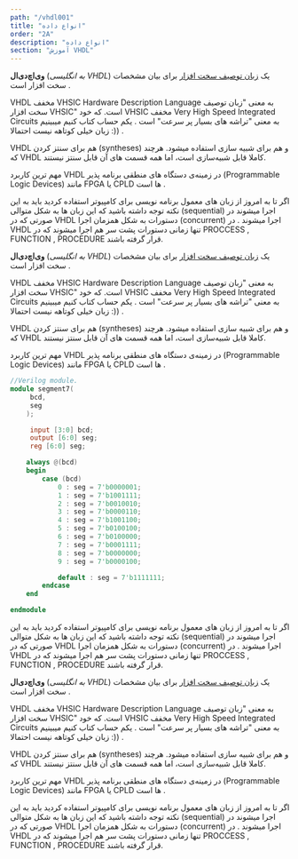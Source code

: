 ```yaml
---
path: "/vhdl001"
title: "انواع داده"
order: "2A"
description: "انواع داده"
section: "آموزش VHDL"
---
```


**وی‌اچ‌دی‌ال** (_به انگلیسی VHDL_) یک [زبان توصیف سخت افزار](https://fa.wikipedia.org/wiki/زبان_توصیف_سخت_افزار) برای بیان مشخصات سخت افزار است .

VHDL مخفف VHSIC Hardware Description Language به معنی "زبان توصیف سخت افزار VHSIC" است. که خود VHSIC مخفف Very High Speed Integrated Circuits به معنی "تراشه های بسیار پر سرعت" است . یکم حساب کتاب کنیم میبینیم زبان خیلی کوتاهه نیست احتمالا :)) .

VHDL هم برای سنتز کردن (syntheses) و هم برای شبیه سازی استفاده میشود. هرچند که VHDL کاملا قابل شبیه‌سازی است، اما همه قسمت های آن قابل سنتز نیستند.

مهم ترین کاربرد VHDL در زمینه‌ی دستگاه های منطقی برنامه پذیر (Programmable Logic Devices) مانند FPGA یا CPLD ها است .

اگر تا به امروز از زبان های معمول برنامه نویسی برای کامپیوتر استفاده کردید باید به این نکته توجه داشته باشید که این زبان ها به شکل متوالی (sequential) اجرا میشوند در صورتی که در VHDL دستورات به شکل همزمان اجرا (concurrent) اجرا میشوند . در VHDL تنها زمانی دستورات پشت سر هم اجرا میشوند که در PROCCESS , FUNCTION , PROCEDURE قرار گرفته باشند.

**وی‌اچ‌دی‌ال** (_به انگلیسی VHDL_) یک [زبان توصیف سخت افزار](https://fa.wikipedia.org/wiki/زبان_توصیف_سخت_افزار) برای بیان مشخصات سخت افزار است .

VHDL مخفف VHSIC Hardware Description Language به معنی "زبان توصیف سخت افزار VHSIC" است. که خود VHSIC مخفف Very High Speed Integrated Circuits به معنی "تراشه های بسیار پر سرعت" است . یکم حساب کتاب کنیم میبینیم زبان خیلی کوتاهه نیست احتمالا :)) .

VHDL هم برای سنتز کردن (syntheses) و هم برای شبیه سازی استفاده میشود. هرچند که VHDL کاملا قابل شبیه‌سازی است، اما همه قسمت های آن قابل سنتز نیستند.

مهم ترین کاربرد VHDL در زمینه‌ی دستگاه های منطقی برنامه پذیر (Programmable Logic Devices) مانند FPGA یا CPLD ها است .

```verilog
//Verilog module.
module segment7(
     bcd,
     seg
    );

     input [3:0] bcd;
     output [6:0] seg;
     reg [6:0] seg;

    always @(bcd)
    begin
        case (bcd)
            0 : seg = 7'b0000001;
            1 : seg = 7'b1001111;
            2 : seg = 7'b0010010;
            3 : seg = 7'b0000110;
            4 : seg = 7'b1001100;
            5 : seg = 7'b0100100;
            6 : seg = 7'b0100000;
            7 : seg = 7'b0001111;
            8 : seg = 7'b0000000;
            9 : seg = 7'b0000100;

            default : seg = 7'b1111111;
        endcase
    end

endmodule
```

اگر تا به امروز از زبان های معمول برنامه نویسی برای کامپیوتر استفاده کردید باید به این نکته توجه داشته باشید که این زبان ها به شکل متوالی (sequential) اجرا میشوند در صورتی که در VHDL دستورات به شکل همزمان اجرا (concurrent) اجرا میشوند . در VHDL تنها زمانی دستورات پشت سر هم اجرا میشوند که در PROCCESS , FUNCTION , PROCEDURE قرار گرفته باشند.

**وی‌اچ‌دی‌ال** (_به انگلیسی VHDL_) یک [زبان توصیف سخت افزار](https://fa.wikipedia.org/wiki/زبان_توصیف_سخت_افزار) برای بیان مشخصات سخت افزار است .

VHDL مخفف VHSIC Hardware Description Language به معنی "زبان توصیف سخت افزار VHSIC" است. که خود VHSIC مخفف Very High Speed Integrated Circuits به معنی "تراشه های بسیار پر سرعت" است . یکم حساب کتاب کنیم میبینیم زبان خیلی کوتاهه نیست احتمالا :)) .

VHDL هم برای سنتز کردن (syntheses) و هم برای شبیه سازی استفاده میشود. هرچند که VHDL کاملا قابل شبیه‌سازی است، اما همه قسمت های آن قابل سنتز نیستند.

مهم ترین کاربرد VHDL در زمینه‌ی دستگاه های منطقی برنامه پذیر (Programmable Logic Devices) مانند FPGA یا CPLD ها است .

اگر تا به امروز از زبان های معمول برنامه نویسی برای کامپیوتر استفاده کردید باید به این نکته توجه داشته باشید که این زبان ها به شکل متوالی (sequential) اجرا میشوند در صورتی که در VHDL دستورات به شکل همزمان اجرا (concurrent) اجرا میشوند . در VHDL تنها زمانی دستورات پشت سر هم اجرا میشوند که در PROCCESS , FUNCTION , PROCEDURE قرار گرفته باشند.
